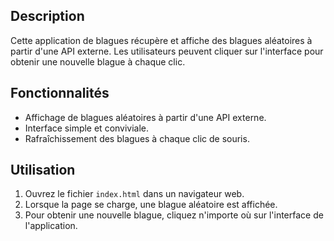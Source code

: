 ## Description

Cette application de blagues récupère et affiche des blagues aléatoires à partir d'une API externe. Les utilisateurs peuvent cliquer sur l'interface pour obtenir une nouvelle blague à chaque clic.

## Fonctionnalités

- Affichage de blagues aléatoires à partir d'une API externe.
- Interface simple et conviviale.
- Rafraîchissement des blagues à chaque clic de souris.

## Utilisation

1. Ouvrez le fichier `index.html` dans un navigateur web.
2. Lorsque la page se charge, une blague aléatoire est affichée.
3. Pour obtenir une nouvelle blague, cliquez n'importe où sur l'interface de l'application.

